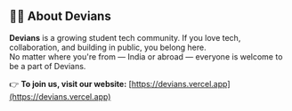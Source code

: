 ## 👩‍💻 About Devians

**Devians** is a growing student tech community. If you love tech, collaboration, and building in public, you belong here.  
No matter where you're from — India or abroad — everyone is welcome to be a part of Devians.

👉 **To join us, visit our website:** [https://devians.vercel.app](https://devians.vercel.app)
